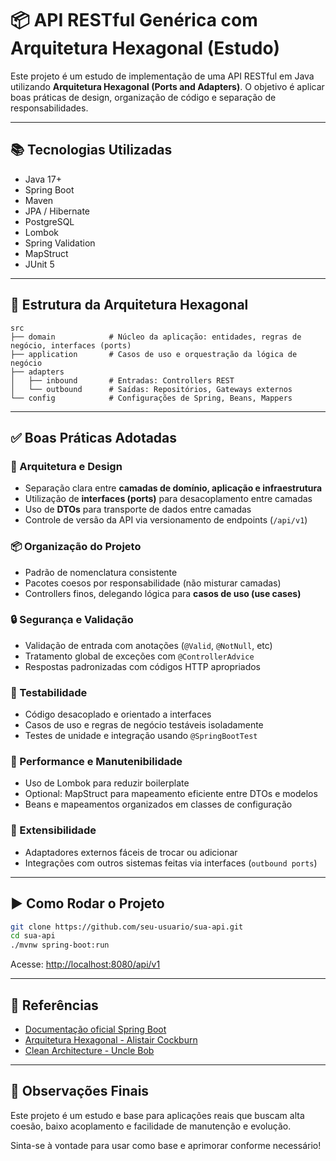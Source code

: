 
# 📦 API RESTful Genérica com Arquitetura Hexagonal (Estudo)

Este projeto é um estudo de implementação de uma API RESTful em Java utilizando **Arquitetura Hexagonal (Ports and Adapters)**. O objetivo é aplicar boas práticas de design, organização de código e separação de responsabilidades.

---

## 📚 Tecnologias Utilizadas

- Java 17+
- Spring Boot
- Maven
- JPA / Hibernate
- PostgreSQL
- Lombok
- Spring Validation
- MapStruct
- JUnit 5

---

## 🧱 Estrutura da Arquitetura Hexagonal

```
src
├── domain            # Núcleo da aplicação: entidades, regras de negócio, interfaces (ports)
├── application       # Casos de uso e orquestração da lógica de negócio
├── adapters
│   ├── inbound       # Entradas: Controllers REST
│   └── outbound      # Saídas: Repositórios, Gateways externos
└── config            # Configurações de Spring, Beans, Mappers
```

---

## ✅ Boas Práticas Adotadas

### 📐 Arquitetura e Design

- Separação clara entre **camadas de domínio, aplicação e infraestrutura**
- Utilização de **interfaces (ports)** para desacoplamento entre camadas
- Uso de **DTOs** para transporte de dados entre camadas
- Controle de versão da API via versionamento de endpoints (`/api/v1`)

### 📦 Organização do Projeto

- Padrão de nomenclatura consistente
- Pacotes coesos por responsabilidade (não misturar camadas)
- Controllers finos, delegando lógica para **casos de uso (use cases)**

### 🔒 Segurança e Validação

- Validação de entrada com anotações (`@Valid`, `@NotNull`, etc)
- Tratamento global de exceções com `@ControllerAdvice`
- Respostas padronizadas com códigos HTTP apropriados

### 🧪 Testabilidade

- Código desacoplado e orientado a interfaces
- Casos de uso e regras de negócio testáveis isoladamente
- Testes de unidade e integração usando `@SpringBootTest`

### 🚀 Performance e Manutenibilidade

- Uso de Lombok para reduzir boilerplate
- Optional: MapStruct para mapeamento eficiente entre DTOs e modelos
- Beans e mapeamentos organizados em classes de configuração

### 🧩 Extensibilidade

- Adaptadores externos fáceis de trocar ou adicionar
- Integrações com outros sistemas feitas via interfaces (`outbound ports`)

---

## ▶️ Como Rodar o Projeto

```bash
git clone https://github.com/seu-usuario/sua-api.git
cd sua-api
./mvnw spring-boot:run
```

Acesse: [http://localhost:8080/api/v1](http://localhost:8080/api/v1)

---

## 📘 Referências

- [Documentação oficial Spring Boot](https://spring.io/projects/spring-boot)
- [Arquitetura Hexagonal - Alistair Cockburn](https://alistair.cockburn.us/hexagonal-architecture/)
- [Clean Architecture - Uncle Bob](https://8thlight.com/blog/uncle-bob/2012/08/13/the-clean-architecture.html)

---

## 🧠 Observações Finais

Este projeto é um estudo e base para aplicações reais que buscam alta coesão, baixo acoplamento e facilidade de manutenção e evolução.

Sinta-se à vontade para usar como base e aprimorar conforme necessário!
